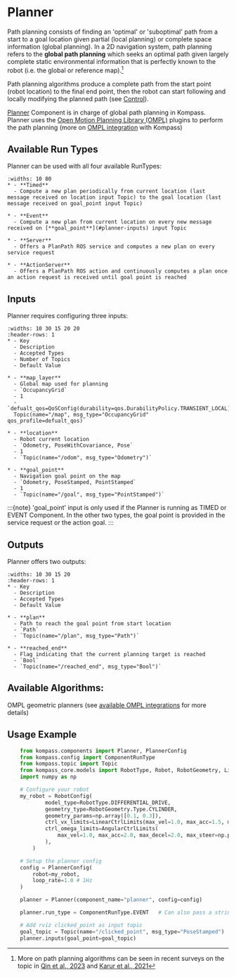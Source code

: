 # Planner

Path planning consists of finding an 'optimal' or 'suboptimal' path from a start to a goal location given partial (local planning) or complete space information (global planning).
In a 2D navigation system, path planning refers to the **global path planning** which seeks an optimal path given largely complete static environmental information that is perfectly known to the robot (i.e. the global or reference map).[^1]

[^1]: More on path planning algorithms can be seen in recent surveys on the topic in [Qin et al., 2023](https://www.mdpi.com/2504-446X/7/3/211) and [Karur et al., 2021](https://www.mdpi.com/2624-8921/3/3/27)

Path planning algorithms produce a complete path from the start point (robot location) to the final end point, then the robot can start following and locally modifying the planned path (see [Control](control.md)).


[Planner](../apidocs/Kompass/Kompass.components.planner.md) Component is in charge of global path planning in Kompass. Planner uses the [Open Motion Planning Library (OMPL)](https://ompl.kavrakilab.org/) plugins to perform the path planning (more on [OMPL integration](../integrations/ompl.md) with Kompass)


## Available Run Types
Planner can be used with all four available RunTypes:

```{list-table}
:widths: 10 80
* - **Timed**
  - Compute a new plan periodically from current location (last message received on location input Topic) to the goal location (last message received on goal_point input Topic)

* - **Event**
  - Compute a new plan from current location on every new message received on [**goal_point**](#planner-inputs) input Topic

* - **Server**
  - Offers a PlanPath ROS service and computes a new plan on every service request

* - **ActionServer**
  - Offers a PlanPath ROS action and continuously computes a plan once an action request is received until goal point is reached
```

## Inputs
Planner requires configuring three inputs:

```{list-table}
:widths: 10 30 15 20 20
:header-rows: 1
* - Key
  - Description
  - Accepted Types
  - Number of Topics
  - Default Value

* - **map_layer**
  - Global map used for planning
  - `OccupancyGrid`
  - 1
  - `defualt_qos=QoSConfig(durability=qos.DurabilityPolicy.TRANSIENT_LOCAL)
  Topic(name="/map", msg_type="OccupancyGrid" qos_profile=defualt_qos)`

* - **location**
  - Robot current location
  - `Odometry, PoseWithCovariance, Pose`
  - 1
  - `Topic(name="/odom", msg_type="Odometry")`

* - **goal_point**
  - Navigation goal point on the map
  - `Odometry, PoseStamped, PointStamped`
  - 1
  - `Topic(name="/goal", msg_type="PointStamped")`
```

:::{note} 'goal_point' input is only used if the Planner is running as TIMED or EVENT Component. In the other two types, the goal point is provided in the service request or the action goal.
:::


## Outputs
Planner offers two outputs:

```{list-table}
:widths: 10 30 15 20
:header-rows: 1
* - Key
  - Description
  - Accepted Types
  - Default Value

* - **plan**
  - Path to reach the goal point from start location
  - `Path`
  - `Topic(name="/plan", msg_type="Path")`

* - **reached_end**
  - Flag indicating that the current planning target is reached
  - `Bool`
  - `Topic(name="/reached_end", msg_type="Bool")`
```

## Available Algorithms:

OMPL geometric planners (see [available OMPL integrations](../integrations/ompl.md/#available-algorithms-from-ompl) for more details)

## Usage Example
```python
    from kompass.components import Planner, PlannerConfig
    from kompass.config import ComponentRunType
    from kompass.topic import Topic
    from kompass_core.models import RobotType, Robot, RobotGeometry, LinearCtrlLimits, AngularCtrlLimits
    import numpy as np

    # Configure your robot
    my_robot = RobotConfig(
            model_type=RobotType.DIFFERENTIAL_DRIVE,
            geometry_type=RobotGeometry.Type.CYLINDER,
            geometry_params=np.array([0.1, 0.3]),
            ctrl_vx_limits=LinearCtrlLimits(max_vel=1.0, max_acc=1.5, max_decel=2.5),
            ctrl_omega_limits=AngularCtrlLimits(
                max_vel=1.0, max_acc=2.0, max_decel=2.0, max_steer=np.pi / 3
            ),
        )

    # Setup the planner config
    config = PlannerConfig(
        robot=my_robot,
        loop_rate=1.0 # 1Hz
    )

    planner = Planner(component_name="planner", config=config)

    planner.run_type = ComponentRunType.EVENT   # Can also pass a string "Event"

    # Add rviz clicked_point as input topic
    goal_topic = Topic(name="/clicked_point", msg_type="PoseStamped")
    planner.inputs(goal_point=goal_topic)
```
